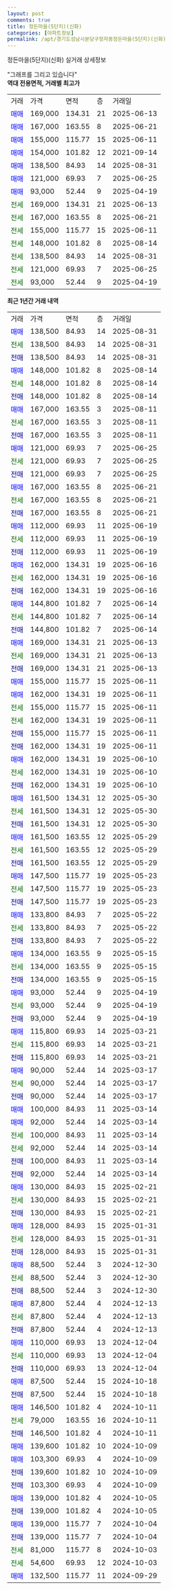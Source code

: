 ```yaml
---
layout: post
comments: true
title: 정든마을(5단지)(신화)
categories: [아파트정보]
permalink: /apt/경기도성남시분당구정자동정든마을(5단지)(신화)
---
```


정든마을(5단지)(신화) 실거래 상세정보

<script type="text/javascript">
  google.charts.load('current', {'packages':['line', 'corechart']});
  google.charts.setOnLoadCallback(drawChart);

  function drawChart() {
    var data = new google.visualization.DataTable();
    data.addColumn('date', '거래일');
    data.addColumn('number', "매매");
    data.addColumn('number', "전세");
    data.addColumn('number', "전매");

    data.addRows([[new Date(Date.parse("2025-08-31")), 138500, null, null], [new Date(Date.parse("2025-08-31")), null, 138500, null], [new Date(Date.parse("2025-08-31")), null, null, 138500], [new Date(Date.parse("2025-08-14")), 148000, null, null], [new Date(Date.parse("2025-08-14")), null, 148000, null], [new Date(Date.parse("2025-08-14")), null, null, 148000], [new Date(Date.parse("2025-08-11")), 167000, null, null], [new Date(Date.parse("2025-08-11")), null, 167000, null], [new Date(Date.parse("2025-08-11")), null, null, 167000], [new Date(Date.parse("2025-06-25")), 121000, null, null], [new Date(Date.parse("2025-06-25")), null, 121000, null], [new Date(Date.parse("2025-06-25")), null, null, 121000], [new Date(Date.parse("2025-06-21")), 167000, null, null], [new Date(Date.parse("2025-06-21")), null, 167000, null], [new Date(Date.parse("2025-06-21")), null, null, 167000], [new Date(Date.parse("2025-06-19")), 112000, null, null], [new Date(Date.parse("2025-06-19")), null, 112000, null], [new Date(Date.parse("2025-06-19")), null, null, 112000], [new Date(Date.parse("2025-06-16")), 162000, null, null], [new Date(Date.parse("2025-06-16")), null, 162000, null], [new Date(Date.parse("2025-06-16")), null, null, 162000], [new Date(Date.parse("2025-06-14")), 144800, null, null], [new Date(Date.parse("2025-06-14")), null, 144800, null], [new Date(Date.parse("2025-06-14")), null, null, 144800], [new Date(Date.parse("2025-06-13")), 169000, null, null], [new Date(Date.parse("2025-06-13")), null, 169000, null], [new Date(Date.parse("2025-06-13")), null, null, 169000], [new Date(Date.parse("2025-06-11")), 155000, null, null], [new Date(Date.parse("2025-06-11")), 162000, null, null], [new Date(Date.parse("2025-06-11")), null, 155000, null], [new Date(Date.parse("2025-06-11")), null, 162000, null], [new Date(Date.parse("2025-06-11")), null, null, 155000], [new Date(Date.parse("2025-06-11")), null, null, 162000], [new Date(Date.parse("2025-06-10")), 162000, null, null], [new Date(Date.parse("2025-06-10")), null, 162000, null], [new Date(Date.parse("2025-06-10")), null, null, 162000], [new Date(Date.parse("2025-05-30")), 161500, null, null], [new Date(Date.parse("2025-05-30")), null, 161500, null], [new Date(Date.parse("2025-05-30")), null, null, 161500], [new Date(Date.parse("2025-05-29")), 161500, null, null], [new Date(Date.parse("2025-05-29")), null, 161500, null], [new Date(Date.parse("2025-05-29")), null, null, 161500], [new Date(Date.parse("2025-05-23")), 147500, null, null], [new Date(Date.parse("2025-05-23")), null, 147500, null], [new Date(Date.parse("2025-05-23")), null, null, 147500], [new Date(Date.parse("2025-05-22")), 133800, null, null], [new Date(Date.parse("2025-05-22")), null, 133800, null], [new Date(Date.parse("2025-05-22")), null, null, 133800], [new Date(Date.parse("2025-05-15")), 134000, null, null], [new Date(Date.parse("2025-05-15")), null, 134000, null], [new Date(Date.parse("2025-05-15")), null, null, 134000], [new Date(Date.parse("2025-04-19")), 93000, null, null], [new Date(Date.parse("2025-04-19")), null, 93000, null], [new Date(Date.parse("2025-04-19")), null, null, 93000], [new Date(Date.parse("2025-03-21")), 115800, null, null], [new Date(Date.parse("2025-03-21")), null, 115800, null], [new Date(Date.parse("2025-03-21")), null, null, 115800], [new Date(Date.parse("2025-03-17")), 90000, null, null], [new Date(Date.parse("2025-03-17")), null, 90000, null], [new Date(Date.parse("2025-03-17")), null, null, 90000], [new Date(Date.parse("2025-03-14")), 100000, null, null], [new Date(Date.parse("2025-03-14")), 92000, null, null], [new Date(Date.parse("2025-03-14")), null, 100000, null], [new Date(Date.parse("2025-03-14")), null, 92000, null], [new Date(Date.parse("2025-03-14")), null, null, 100000], [new Date(Date.parse("2025-03-14")), null, null, 92000], [new Date(Date.parse("2025-02-21")), 130000, null, null], [new Date(Date.parse("2025-02-21")), null, 130000, null], [new Date(Date.parse("2025-02-21")), null, null, 130000], [new Date(Date.parse("2025-01-31")), 128000, null, null], [new Date(Date.parse("2025-01-31")), null, 128000, null], [new Date(Date.parse("2025-01-31")), null, null, 128000], [new Date(Date.parse("2024-12-30")), 88500, null, null], [new Date(Date.parse("2024-12-30")), null, 88500, null], [new Date(Date.parse("2024-12-30")), null, null, 88500], [new Date(Date.parse("2024-12-13")), 87800, null, null], [new Date(Date.parse("2024-12-13")), null, 87800, null], [new Date(Date.parse("2024-12-13")), null, null, 87800], [new Date(Date.parse("2024-12-04")), 110000, null, null], [new Date(Date.parse("2024-12-04")), null, 110000, null], [new Date(Date.parse("2024-12-04")), null, null, 110000], [new Date(Date.parse("2024-10-18")), 87500, null, null], [new Date(Date.parse("2024-10-18")), null, null, 87500], [new Date(Date.parse("2024-10-11")), 146500, null, null], [new Date(Date.parse("2024-10-11")), null, 79000, null], [new Date(Date.parse("2024-10-11")), null, null, 146500], [new Date(Date.parse("2024-10-09")), 139600, null, null], [new Date(Date.parse("2024-10-09")), 103300, null, null], [new Date(Date.parse("2024-10-09")), null, null, 139600], [new Date(Date.parse("2024-10-09")), null, null, 103300], [new Date(Date.parse("2024-10-05")), 139000, null, null], [new Date(Date.parse("2024-10-05")), null, null, 139000], [new Date(Date.parse("2024-10-04")), 139000, null, null], [new Date(Date.parse("2024-10-04")), null, null, 139000], [new Date(Date.parse("2024-10-03")), null, 81000, null], [new Date(Date.parse("2024-10-03")), null, 54600, null], [new Date(Date.parse("2024-09-29")), 132500, null, null]]);

    var options = {
      hAxis: {
        format: 'yyyy/MM/dd'
      },    
      lineWidth: 0,
      pointsVisible: true,    
      title: '최근 1년간 유형별 실거래가 분포',
      legend: { position: 'bottom' }
    };

    var formatter = new google.visualization.NumberFormat({pattern:'###,###'} );
    formatter.format(data, 1);
    formatter.format(data, 2);
    
    setTimeout(function() {
        var chart = new google.visualization.LineChart(document.getElementById('columnchart_material'));
        chart.draw(data, (options));
        document.getElementById('loading').style.display = 'none';
    }, 200);
  }
</script>


<div id="loading" style="z-index:20; display: block; margin-left: 0px">"그래프를 그리고 있습니다"</div>
<div id="columnchart_material" style="width: 95%; margin-left: 0px; display: block"></div>
<!-- contents start -->
<b>역대 전용면적, 거래별 최고가</b>
<table class="sortable">
    <tr>
      <td>거래</td>
      <td>가격</td>
      <td>면적</td>
      <td>층</td>
      <td>거래일</td>
    </tr>
        <tr>
          <td><a style="color: blue">매매</a></td>
          <td>169,000</td>
          <td>134.31</td>
          <td>21</td>
          <td>2025-06-13</td>
        </tr>            <tr>
          <td><a style="color: blue">매매</a></td>
          <td>167,000</td>
          <td>163.55</td>
          <td>8</td>
          <td>2025-06-21</td>
        </tr>            <tr>
          <td><a style="color: blue">매매</a></td>
          <td>155,000</td>
          <td>115.77</td>
          <td>15</td>
          <td>2025-06-11</td>
        </tr>            <tr>
          <td><a style="color: blue">매매</a></td>
          <td>154,000</td>
          <td>101.82</td>
          <td>12</td>
          <td>2021-09-14</td>
        </tr>            <tr>
          <td><a style="color: blue">매매</a></td>
          <td>138,500</td>
          <td>84.93</td>
          <td>14</td>
          <td>2025-08-31</td>
        </tr>            <tr>
          <td><a style="color: blue">매매</a></td>
          <td>121,000</td>
          <td>69.93</td>
          <td>7</td>
          <td>2025-06-25</td>
        </tr>            <tr>
          <td><a style="color: blue">매매</a></td>
          <td>93,000</td>
          <td>52.44</td>
          <td>9</td>
          <td>2025-04-19</td>
        </tr>        
        <tr>
              <td><a style="color: darkgreen">전세</a></td>
              <td>169,000</td>
              <td>134.31</td>
              <td>21</td>
              <td>2025-06-13</td>
            </tr>            <tr>
              <td><a style="color: darkgreen">전세</a></td>
              <td>167,000</td>
              <td>163.55</td>
              <td>8</td>
              <td>2025-06-21</td>
            </tr>            <tr>
              <td><a style="color: darkgreen">전세</a></td>
              <td>155,000</td>
              <td>115.77</td>
              <td>15</td>
              <td>2025-06-11</td>
            </tr>            <tr>
              <td><a style="color: darkgreen">전세</a></td>
              <td>148,000</td>
              <td>101.82</td>
              <td>8</td>
              <td>2025-08-14</td>
            </tr>            <tr>
              <td><a style="color: darkgreen">전세</a></td>
              <td>138,500</td>
              <td>84.93</td>
              <td>14</td>
              <td>2025-08-31</td>
            </tr>            <tr>
              <td><a style="color: darkgreen">전세</a></td>
              <td>121,000</td>
              <td>69.93</td>
              <td>7</td>
              <td>2025-06-25</td>
            </tr>            <tr>
              <td><a style="color: darkgreen">전세</a></td>
              <td>93,000</td>
              <td>52.44</td>
              <td>9</td>
              <td>2025-04-19</td>
            </tr>        
    
</table>

<b>최근 1년간 거래 내역</b>

<table class="sortable">
    <tr>
      <td>거래</td>
      <td>가격</td>
      <td>면적</td>
      <td>층</td>
      <td>거래일</td>
    </tr>
    <tr>
      <td><a style="color: blue">매매</a></td>
      <td>138,500</td>
      <td>84.93</td>
      <td>14</td>
      <td>2025-08-31</td>
    </tr>          <tr>
      <td><a style="color: darkgreen">전세</a></td>
      <td>138,500</td>
      <td>84.93</td>
      <td>14</td>
      <td>2025-08-31</td>
    </tr>          <tr>
      <td><a style="color: darkblue">전매</a></td>
      <td>138,500</td>
      <td>84.93</td>
      <td>14</td>
      <td>2025-08-31</td>
    </tr>          <tr>
      <td><a style="color: blue">매매</a></td>
      <td>148,000</td>
      <td>101.82</td>
      <td>8</td>
      <td>2025-08-14</td>
    </tr>          <tr>
      <td><a style="color: darkgreen">전세</a></td>
      <td>148,000</td>
      <td>101.82</td>
      <td>8</td>
      <td>2025-08-14</td>
    </tr>          <tr>
      <td><a style="color: darkblue">전매</a></td>
      <td>148,000</td>
      <td>101.82</td>
      <td>8</td>
      <td>2025-08-14</td>
    </tr>          <tr>
      <td><a style="color: blue">매매</a></td>
      <td>167,000</td>
      <td>163.55</td>
      <td>3</td>
      <td>2025-08-11</td>
    </tr>          <tr>
      <td><a style="color: darkgreen">전세</a></td>
      <td>167,000</td>
      <td>163.55</td>
      <td>3</td>
      <td>2025-08-11</td>
    </tr>          <tr>
      <td><a style="color: darkblue">전매</a></td>
      <td>167,000</td>
      <td>163.55</td>
      <td>3</td>
      <td>2025-08-11</td>
    </tr>          <tr>
      <td><a style="color: blue">매매</a></td>
      <td>121,000</td>
      <td>69.93</td>
      <td>7</td>
      <td>2025-06-25</td>
    </tr>          <tr>
      <td><a style="color: darkgreen">전세</a></td>
      <td>121,000</td>
      <td>69.93</td>
      <td>7</td>
      <td>2025-06-25</td>
    </tr>          <tr>
      <td><a style="color: darkblue">전매</a></td>
      <td>121,000</td>
      <td>69.93</td>
      <td>7</td>
      <td>2025-06-25</td>
    </tr>          <tr>
      <td><a style="color: blue">매매</a></td>
      <td>167,000</td>
      <td>163.55</td>
      <td>8</td>
      <td>2025-06-21</td>
    </tr>          <tr>
      <td><a style="color: darkgreen">전세</a></td>
      <td>167,000</td>
      <td>163.55</td>
      <td>8</td>
      <td>2025-06-21</td>
    </tr>          <tr>
      <td><a style="color: darkblue">전매</a></td>
      <td>167,000</td>
      <td>163.55</td>
      <td>8</td>
      <td>2025-06-21</td>
    </tr>          <tr>
      <td><a style="color: blue">매매</a></td>
      <td>112,000</td>
      <td>69.93</td>
      <td>11</td>
      <td>2025-06-19</td>
    </tr>          <tr>
      <td><a style="color: darkgreen">전세</a></td>
      <td>112,000</td>
      <td>69.93</td>
      <td>11</td>
      <td>2025-06-19</td>
    </tr>          <tr>
      <td><a style="color: darkblue">전매</a></td>
      <td>112,000</td>
      <td>69.93</td>
      <td>11</td>
      <td>2025-06-19</td>
    </tr>          <tr>
      <td><a style="color: blue">매매</a></td>
      <td>162,000</td>
      <td>134.31</td>
      <td>19</td>
      <td>2025-06-16</td>
    </tr>          <tr>
      <td><a style="color: darkgreen">전세</a></td>
      <td>162,000</td>
      <td>134.31</td>
      <td>19</td>
      <td>2025-06-16</td>
    </tr>          <tr>
      <td><a style="color: darkblue">전매</a></td>
      <td>162,000</td>
      <td>134.31</td>
      <td>19</td>
      <td>2025-06-16</td>
    </tr>          <tr>
      <td><a style="color: blue">매매</a></td>
      <td>144,800</td>
      <td>101.82</td>
      <td>7</td>
      <td>2025-06-14</td>
    </tr>          <tr>
      <td><a style="color: darkgreen">전세</a></td>
      <td>144,800</td>
      <td>101.82</td>
      <td>7</td>
      <td>2025-06-14</td>
    </tr>          <tr>
      <td><a style="color: darkblue">전매</a></td>
      <td>144,800</td>
      <td>101.82</td>
      <td>7</td>
      <td>2025-06-14</td>
    </tr>          <tr>
      <td><a style="color: blue">매매</a></td>
      <td>169,000</td>
      <td>134.31</td>
      <td>21</td>
      <td>2025-06-13</td>
    </tr>          <tr>
      <td><a style="color: darkgreen">전세</a></td>
      <td>169,000</td>
      <td>134.31</td>
      <td>21</td>
      <td>2025-06-13</td>
    </tr>          <tr>
      <td><a style="color: darkblue">전매</a></td>
      <td>169,000</td>
      <td>134.31</td>
      <td>21</td>
      <td>2025-06-13</td>
    </tr>          <tr>
      <td><a style="color: blue">매매</a></td>
      <td>155,000</td>
      <td>115.77</td>
      <td>15</td>
      <td>2025-06-11</td>
    </tr>          <tr>
      <td><a style="color: blue">매매</a></td>
      <td>162,000</td>
      <td>134.31</td>
      <td>19</td>
      <td>2025-06-11</td>
    </tr>          <tr>
      <td><a style="color: darkgreen">전세</a></td>
      <td>155,000</td>
      <td>115.77</td>
      <td>15</td>
      <td>2025-06-11</td>
    </tr>          <tr>
      <td><a style="color: darkgreen">전세</a></td>
      <td>162,000</td>
      <td>134.31</td>
      <td>19</td>
      <td>2025-06-11</td>
    </tr>          <tr>
      <td><a style="color: darkblue">전매</a></td>
      <td>155,000</td>
      <td>115.77</td>
      <td>15</td>
      <td>2025-06-11</td>
    </tr>          <tr>
      <td><a style="color: darkblue">전매</a></td>
      <td>162,000</td>
      <td>134.31</td>
      <td>19</td>
      <td>2025-06-11</td>
    </tr>          <tr>
      <td><a style="color: blue">매매</a></td>
      <td>162,000</td>
      <td>134.31</td>
      <td>19</td>
      <td>2025-06-10</td>
    </tr>          <tr>
      <td><a style="color: darkgreen">전세</a></td>
      <td>162,000</td>
      <td>134.31</td>
      <td>19</td>
      <td>2025-06-10</td>
    </tr>          <tr>
      <td><a style="color: darkblue">전매</a></td>
      <td>162,000</td>
      <td>134.31</td>
      <td>19</td>
      <td>2025-06-10</td>
    </tr>          <tr>
      <td><a style="color: blue">매매</a></td>
      <td>161,500</td>
      <td>134.31</td>
      <td>12</td>
      <td>2025-05-30</td>
    </tr>          <tr>
      <td><a style="color: darkgreen">전세</a></td>
      <td>161,500</td>
      <td>134.31</td>
      <td>12</td>
      <td>2025-05-30</td>
    </tr>          <tr>
      <td><a style="color: darkblue">전매</a></td>
      <td>161,500</td>
      <td>134.31</td>
      <td>12</td>
      <td>2025-05-30</td>
    </tr>          <tr>
      <td><a style="color: blue">매매</a></td>
      <td>161,500</td>
      <td>163.55</td>
      <td>12</td>
      <td>2025-05-29</td>
    </tr>          <tr>
      <td><a style="color: darkgreen">전세</a></td>
      <td>161,500</td>
      <td>163.55</td>
      <td>12</td>
      <td>2025-05-29</td>
    </tr>          <tr>
      <td><a style="color: darkblue">전매</a></td>
      <td>161,500</td>
      <td>163.55</td>
      <td>12</td>
      <td>2025-05-29</td>
    </tr>          <tr>
      <td><a style="color: blue">매매</a></td>
      <td>147,500</td>
      <td>115.77</td>
      <td>19</td>
      <td>2025-05-23</td>
    </tr>          <tr>
      <td><a style="color: darkgreen">전세</a></td>
      <td>147,500</td>
      <td>115.77</td>
      <td>19</td>
      <td>2025-05-23</td>
    </tr>          <tr>
      <td><a style="color: darkblue">전매</a></td>
      <td>147,500</td>
      <td>115.77</td>
      <td>19</td>
      <td>2025-05-23</td>
    </tr>          <tr>
      <td><a style="color: blue">매매</a></td>
      <td>133,800</td>
      <td>84.93</td>
      <td>7</td>
      <td>2025-05-22</td>
    </tr>          <tr>
      <td><a style="color: darkgreen">전세</a></td>
      <td>133,800</td>
      <td>84.93</td>
      <td>7</td>
      <td>2025-05-22</td>
    </tr>          <tr>
      <td><a style="color: darkblue">전매</a></td>
      <td>133,800</td>
      <td>84.93</td>
      <td>7</td>
      <td>2025-05-22</td>
    </tr>          <tr>
      <td><a style="color: blue">매매</a></td>
      <td>134,000</td>
      <td>163.55</td>
      <td>9</td>
      <td>2025-05-15</td>
    </tr>          <tr>
      <td><a style="color: darkgreen">전세</a></td>
      <td>134,000</td>
      <td>163.55</td>
      <td>9</td>
      <td>2025-05-15</td>
    </tr>          <tr>
      <td><a style="color: darkblue">전매</a></td>
      <td>134,000</td>
      <td>163.55</td>
      <td>9</td>
      <td>2025-05-15</td>
    </tr>          <tr>
      <td><a style="color: blue">매매</a></td>
      <td>93,000</td>
      <td>52.44</td>
      <td>9</td>
      <td>2025-04-19</td>
    </tr>          <tr>
      <td><a style="color: darkgreen">전세</a></td>
      <td>93,000</td>
      <td>52.44</td>
      <td>9</td>
      <td>2025-04-19</td>
    </tr>          <tr>
      <td><a style="color: darkblue">전매</a></td>
      <td>93,000</td>
      <td>52.44</td>
      <td>9</td>
      <td>2025-04-19</td>
    </tr>          <tr>
      <td><a style="color: blue">매매</a></td>
      <td>115,800</td>
      <td>69.93</td>
      <td>14</td>
      <td>2025-03-21</td>
    </tr>          <tr>
      <td><a style="color: darkgreen">전세</a></td>
      <td>115,800</td>
      <td>69.93</td>
      <td>14</td>
      <td>2025-03-21</td>
    </tr>          <tr>
      <td><a style="color: darkblue">전매</a></td>
      <td>115,800</td>
      <td>69.93</td>
      <td>14</td>
      <td>2025-03-21</td>
    </tr>          <tr>
      <td><a style="color: blue">매매</a></td>
      <td>90,000</td>
      <td>52.44</td>
      <td>14</td>
      <td>2025-03-17</td>
    </tr>          <tr>
      <td><a style="color: darkgreen">전세</a></td>
      <td>90,000</td>
      <td>52.44</td>
      <td>14</td>
      <td>2025-03-17</td>
    </tr>          <tr>
      <td><a style="color: darkblue">전매</a></td>
      <td>90,000</td>
      <td>52.44</td>
      <td>14</td>
      <td>2025-03-17</td>
    </tr>          <tr>
      <td><a style="color: blue">매매</a></td>
      <td>100,000</td>
      <td>84.93</td>
      <td>11</td>
      <td>2025-03-14</td>
    </tr>          <tr>
      <td><a style="color: blue">매매</a></td>
      <td>92,000</td>
      <td>52.44</td>
      <td>14</td>
      <td>2025-03-14</td>
    </tr>          <tr>
      <td><a style="color: darkgreen">전세</a></td>
      <td>100,000</td>
      <td>84.93</td>
      <td>11</td>
      <td>2025-03-14</td>
    </tr>          <tr>
      <td><a style="color: darkgreen">전세</a></td>
      <td>92,000</td>
      <td>52.44</td>
      <td>14</td>
      <td>2025-03-14</td>
    </tr>          <tr>
      <td><a style="color: darkblue">전매</a></td>
      <td>100,000</td>
      <td>84.93</td>
      <td>11</td>
      <td>2025-03-14</td>
    </tr>          <tr>
      <td><a style="color: darkblue">전매</a></td>
      <td>92,000</td>
      <td>52.44</td>
      <td>14</td>
      <td>2025-03-14</td>
    </tr>          <tr>
      <td><a style="color: blue">매매</a></td>
      <td>130,000</td>
      <td>84.93</td>
      <td>15</td>
      <td>2025-02-21</td>
    </tr>          <tr>
      <td><a style="color: darkgreen">전세</a></td>
      <td>130,000</td>
      <td>84.93</td>
      <td>15</td>
      <td>2025-02-21</td>
    </tr>          <tr>
      <td><a style="color: darkblue">전매</a></td>
      <td>130,000</td>
      <td>84.93</td>
      <td>15</td>
      <td>2025-02-21</td>
    </tr>          <tr>
      <td><a style="color: blue">매매</a></td>
      <td>128,000</td>
      <td>84.93</td>
      <td>15</td>
      <td>2025-01-31</td>
    </tr>          <tr>
      <td><a style="color: darkgreen">전세</a></td>
      <td>128,000</td>
      <td>84.93</td>
      <td>15</td>
      <td>2025-01-31</td>
    </tr>          <tr>
      <td><a style="color: darkblue">전매</a></td>
      <td>128,000</td>
      <td>84.93</td>
      <td>15</td>
      <td>2025-01-31</td>
    </tr>          <tr>
      <td><a style="color: blue">매매</a></td>
      <td>88,500</td>
      <td>52.44</td>
      <td>3</td>
      <td>2024-12-30</td>
    </tr>          <tr>
      <td><a style="color: darkgreen">전세</a></td>
      <td>88,500</td>
      <td>52.44</td>
      <td>3</td>
      <td>2024-12-30</td>
    </tr>          <tr>
      <td><a style="color: darkblue">전매</a></td>
      <td>88,500</td>
      <td>52.44</td>
      <td>3</td>
      <td>2024-12-30</td>
    </tr>          <tr>
      <td><a style="color: blue">매매</a></td>
      <td>87,800</td>
      <td>52.44</td>
      <td>4</td>
      <td>2024-12-13</td>
    </tr>          <tr>
      <td><a style="color: darkgreen">전세</a></td>
      <td>87,800</td>
      <td>52.44</td>
      <td>4</td>
      <td>2024-12-13</td>
    </tr>          <tr>
      <td><a style="color: darkblue">전매</a></td>
      <td>87,800</td>
      <td>52.44</td>
      <td>4</td>
      <td>2024-12-13</td>
    </tr>          <tr>
      <td><a style="color: blue">매매</a></td>
      <td>110,000</td>
      <td>69.93</td>
      <td>13</td>
      <td>2024-12-04</td>
    </tr>          <tr>
      <td><a style="color: darkgreen">전세</a></td>
      <td>110,000</td>
      <td>69.93</td>
      <td>13</td>
      <td>2024-12-04</td>
    </tr>          <tr>
      <td><a style="color: darkblue">전매</a></td>
      <td>110,000</td>
      <td>69.93</td>
      <td>13</td>
      <td>2024-12-04</td>
    </tr>          <tr>
      <td><a style="color: blue">매매</a></td>
      <td>87,500</td>
      <td>52.44</td>
      <td>15</td>
      <td>2024-10-18</td>
    </tr>          <tr>
      <td><a style="color: darkblue">전매</a></td>
      <td>87,500</td>
      <td>52.44</td>
      <td>15</td>
      <td>2024-10-18</td>
    </tr>          <tr>
      <td><a style="color: blue">매매</a></td>
      <td>146,500</td>
      <td>101.82</td>
      <td>4</td>
      <td>2024-10-11</td>
    </tr>          <tr>
      <td><a style="color: darkgreen">전세</a></td>
      <td>79,000</td>
      <td>163.55</td>
      <td>16</td>
      <td>2024-10-11</td>
    </tr>          <tr>
      <td><a style="color: darkblue">전매</a></td>
      <td>146,500</td>
      <td>101.82</td>
      <td>4</td>
      <td>2024-10-11</td>
    </tr>          <tr>
      <td><a style="color: blue">매매</a></td>
      <td>139,600</td>
      <td>101.82</td>
      <td>10</td>
      <td>2024-10-09</td>
    </tr>          <tr>
      <td><a style="color: blue">매매</a></td>
      <td>103,300</td>
      <td>69.93</td>
      <td>4</td>
      <td>2024-10-09</td>
    </tr>          <tr>
      <td><a style="color: darkblue">전매</a></td>
      <td>139,600</td>
      <td>101.82</td>
      <td>10</td>
      <td>2024-10-09</td>
    </tr>          <tr>
      <td><a style="color: darkblue">전매</a></td>
      <td>103,300</td>
      <td>69.93</td>
      <td>4</td>
      <td>2024-10-09</td>
    </tr>          <tr>
      <td><a style="color: blue">매매</a></td>
      <td>139,000</td>
      <td>101.82</td>
      <td>4</td>
      <td>2024-10-05</td>
    </tr>          <tr>
      <td><a style="color: darkblue">전매</a></td>
      <td>139,000</td>
      <td>101.82</td>
      <td>4</td>
      <td>2024-10-05</td>
    </tr>          <tr>
      <td><a style="color: blue">매매</a></td>
      <td>139,000</td>
      <td>115.77</td>
      <td>7</td>
      <td>2024-10-04</td>
    </tr>          <tr>
      <td><a style="color: darkblue">전매</a></td>
      <td>139,000</td>
      <td>115.77</td>
      <td>7</td>
      <td>2024-10-04</td>
    </tr>          <tr>
      <td><a style="color: darkgreen">전세</a></td>
      <td>81,000</td>
      <td>115.77</td>
      <td>8</td>
      <td>2024-10-03</td>
    </tr>          <tr>
      <td><a style="color: darkgreen">전세</a></td>
      <td>54,600</td>
      <td>69.93</td>
      <td>12</td>
      <td>2024-10-03</td>
    </tr>          <tr>
      <td><a style="color: blue">매매</a></td>
      <td>132,500</td>
      <td>115.77</td>
      <td>11</td>
      <td>2024-09-29</td>
    </tr>      </table>
<!-- contents end -->    

